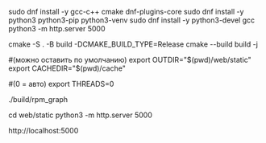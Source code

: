 sudo dnf install -y gcc-c++ cmake dnf-plugins-core
sudo dnf install -y python3 python3-pip python3-venv 
sudo dnf install -y python3-devel gcc
python3 -m http.server 5000

cmake -S . -B build -DCMAKE_BUILD_TYPE=Release
cmake --build build -j


#(можно оставить по умолчанию)
export OUTDIR="$(pwd)/web/static"
export CACHEDIR="$(pwd)/cache"

#(0 = авто)
export THREADS=0



./build/rpm_graph


cd web/static
python3 -m http.server 5000

http://localhost:5000